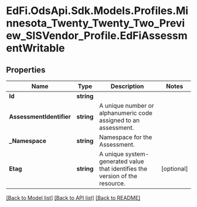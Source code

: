 # EdFi.OdsApi.Sdk.Models.Profiles.Minnesota_Twenty_Twenty_Two_Preview_SISVendor_Profile.EdFiAssessmentWritable
## Properties

Name | Type | Description | Notes
------------ | ------------- | ------------- | -------------
**Id** | **string** |  | 
**AssessmentIdentifier** | **string** | A unique number or alphanumeric code assigned to an assessment. | 
**_Namespace** | **string** | Namespace for the Assessment. | 
**Etag** | **string** | A unique system-generated value that identifies the version of the resource. | [optional] 

[[Back to Model list]](../README.md#documentation-for-models) [[Back to API list]](../README.md#documentation-for-api-endpoints) [[Back to README]](../README.md)

